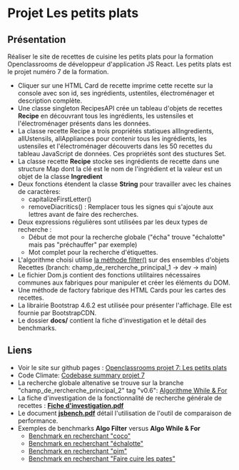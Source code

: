 # Projet Les petits plats

## Présentation

Réaliser le site de recettes de cuisine les petits plats pour la formation Openclassrooms de développeur d'application JS React. Les petits plats est le projet numéro 7 de la formation.

- Cliquer sur une HTML Card de recette imprime cette recette sur la console avec son id, ses ingrédients, ustentiles, électroménager et description complète.
- Une classe singleton RecipesAPI crée un tableau d'objets de recettes **Recipe** en découvrant tous les ingrédients, les ustensiles et l'électroménager présents dans les données.
- La classe recette Recipe a trois propriétés statiques allIngredients, allUstensils, allAppliances pour contenir tous les ingrédients, les ustensiles et l'électroménager découverts dans les 50 recettes du tableau JavaScript de données. Ces propriétés sont des stuctures Set.
- La classe recette **Recipe** stocke ses ingrédients de recette dans une structure Map dont la clé est le nom de l'ingrédient et la valeur est un objet de la classe **Ingredient**
- Deux fonctions étendent la classe **String** pour travailler avec les chaines de caractères:
  - capitalizeFirstLetter()
  - removeDiacritics() : Remplacer tous les signes qui s'ajoute aux lettres avant de faire des recherches.
- Deux expressions régulières sont utilisées par les deux types de recherche :
  - Début de mot pour la recherche globale ("écha" trouve "échalotte" mais pas "préchauffer" par exemple)
  - Mot complet pour la recherche d'étiquettes.
- L'algorithme choisi utilise [la méthode filter()](https://github.com/SFERRER-DEV/projet-7/blob/dev/scripts/util/search.js) sur des ensembles d'objets Recettes (branch: champ_de_rercherche_principal_1 -> dev -> main)
- Le fichier Dom.js contient des fonctions utilitaires nécessaires communes aux fabriques pour manipuler et créer les éléments du DOM.
- Une méthode de factory fabrique des HTML Cards pour les cartes des recettes.
- La librairie Bootstrap 4.6.2 est utilisée pour présenter l'affichage. Elle est fournie par BootstrapCDN.
- Le dossier **docs/** contient la fiche d'investigation et le détail des benchmarks.

## Liens

- Voir le site sur github pages : [Openclassrooms projet 7: Les petits plats](https://sferrer-dev.github.io/projet-7/index.html)
- Code Climate: [Codebase summary projet 7](https://codeclimate.com/github/SFERRER-DEV/projet-7)
- La recherche globale altenative se trouve sur la branche "champ_de_rercherche_principal_2" tag "v0.6": [Algorithme While & For](https://github.com/SFERRER-DEV/projet-7/blob/v0.6/scripts/util/search.js)
- La fiche d'investigation de la fonctionnalité de recherche générale de recettes :
  [**Fiche d'investigation.pdf**](https://github.com/SFERRER-DEV/projet-7/blob/dev/docs/Fiche%20d'investigation.pdf)
- Le document [**jsbench.pdf**](https://github.com/SFERRER-DEV/projet-7/blob/dev/docs/jsben.ch.pdf) détail l'utilisation de l'outil de comparaison de performance.
- Exemples de benchmarks **Algo Filter** versus **Algo While & For**
  - [Benchmark en recherchant "coco"](https://jsben.ch/76g2e)
  - [Benchmark en recherchant "échalotte"](https://jsben.ch/wGcV5)
  - [Benchmark en recherchant "pim"](https://jsben.ch/dG0mj)
  - [Benchmark en recherchant "Faire cuire les pates"](https://jsben.ch/zQHha)
